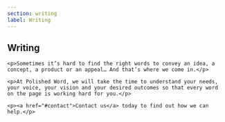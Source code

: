 ```yaml
---
section: writing
label: Writing
---
```

<div class="cd-container">
  <div class="cd-panel">
    <h2>Writing</h2>

    <p>Sometimes it’s hard to find the right words to convey an idea, a concept, a product or an appeal… And that’s where we come in.</p>

    <p>At Polished Word, we will take the time to understand your needs, your voice, your vision and your desired outcomes so that every word on the page is working hard for you.</p>

    <p><a href="#contact">Contact us</a> today to find out how we can help.</p>

  </div>
</div>